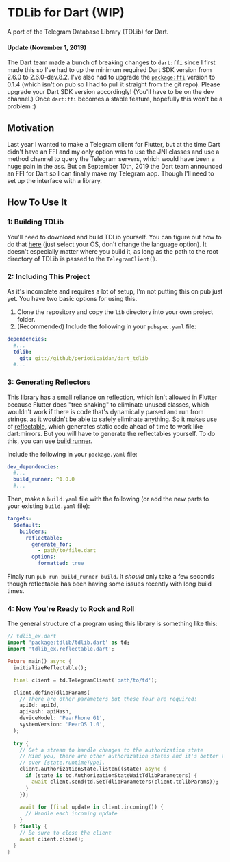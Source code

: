 TDLib for Dart (WIP)
===

A port of the Telegram Database Library (TDLib) for Dart.

#### Update (November 1, 2019)
The Dart team made a bunch of breaking changes to `dart:ffi` since I first made this so
I've had to up the minimum required Dart SDK version from 2.6.0 to 2.6.0-dev.8.2.
I've also had to upgrade the [`package:ffi`](https://pub.dev/packages/ffi) version to 0.1.4 (which isn't on pub so I had
to pull it straight from the git repo). Please upgrade your Dart SDK version accordingly!
(You'll have to be on the dev channel.) Once `dart:ffi` becomes a stable feature,
hopefully this won't be a problem :)

## Motivation

Last year I wanted to make a Telegram client for Flutter, but at the time Dart didn't have
an FFI and my only option was to use the JNI classes and use a method channel to query the
Telegram servers, which would have been a huge pain in the ass. But on September 10th, 2019
the Dart team announced an FFI for Dart so I can finally make my Telegram app. Though I'll
need to set up the interface with a library.

## How To Use It

### 1: Building TDLib

You'll need to download and build TDLib yourself. You can figure out how to do that 
[here](https://tdlib.github.io/td/build.html?language=Other) (just select your OS, 
don't change the language option). It doesn't especially matter where you build it, as
long as the path to the root directory of TDLib is passed to the `TelegramClient()`.

### 2: Including This Project

As it's incomplete and requires a lot of setup, I'm not putting this on pub just yet. You have two basic
options for using this.

1. Clone the repository and copy the `lib` directory into your own project folder.
1. (Recommended) Include the following in your `pubspec.yaml` file:

```yaml
dependencies:
  #...
  tdlib:
    git: git://github/periodicaidan/dart_tdlib
  #...
```

### 3: Generating Reflectors

This library has a small reliance on reflection, which isn't allowed in Flutter
because Flutter does "tree shaking" to eliminate unused classes, which wouldn't work
if there is code that's dynamically parsed and run from strings, as it wouldn't be able
to safely eliminate anything. So it makes use of [reflectable](https://pub.dev/packages/reflectable), which generates
static code ahead of time to work like dart:mirrors. But you will have to generate the reflectables
yourself. To do this, you can use [build runner](https://pub.dev/packages/build_runner).

Include the following in your `package.yaml` file:

```yaml
dev_dependencies:
  #...
  build_runner: ^1.0.0
  #...
```

Then, make a `build.yaml` file with the following (or add the new parts to your existing `build.yaml` file):

```yaml
targets:
  $default:
    builders:
      reflectable:
        generate_for:
          - path/to/file.dart
        options:
          formatted: true
```

Finaly run `pub run build_runner build`. It *should* only take a few seconds though reflectable has been having some issues recently with long build times.

### 4: Now You're Ready to Rock and Roll

The general structure of a program using this library is something like this:

```dart
// tdlib_ex.dart
import 'package:tdlib/tdlib.dart' as td;
import 'tdlib_ex.reflectable.dart';

Future main() async {
  initializeReflectable();

  final client = td.TelegramClient('path/to/td');

  client.defineTdlibParams(
    // There are other parameters but these four are required!
    apiId: apiId,
    apiHash: apiHash,
    deviceModel: 'PearPhone G1',
    systemVersion: 'PearOS 1.0',
  );
  
  try {
    // Get a stream to handle changes to the authorization state
    // Mind you, there are other authorization states and it's better to switch
    // over [state.runtimeType].
    client.authorizationState.listen((state) async {
      if (state is td.AuthorizationStateWaitTdlibParameters) {
        await client.send(td.SetTdlibParameters(client.tdlibParams));
      }
    });
    
    await for (final update in client.incoming()) {
      // Handle each incoming update
    }
  } finally {
    // Be sure to close the client
    await client.close();
  }
}
```
